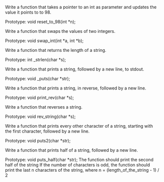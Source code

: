 Write a function that takes a pointer to an int as parameter and updates the value it points to to 98.

Prototype: void reset_to_98(int *n);

Write a function that swaps the values of two integers.

Prototype: void swap_int(int *a, int *b);

Write a function that returns the length of a string.

Prototype: int _strlen(char *s);

Write a function that prints a string, followed by a new line, to stdout.

Prototype: void _puts(char *str);


Write a function that prints a string, in reverse, followed by a new line.

Prototype: void print_rev(char *s);

Write a function that reverses a string.

Prototype: void rev_string(char *s);

Write a function that prints every other character of a string, starting with the first character, followed by a new line.

Prototype: void puts2(char *str);


Write a function that prints half of a string, followed by a new line.

Prototype: void puts_half(char *str);
The function should print the second half of the string
If the number of characters is odd, the function should print the last n characters of the string, where n = (length_of_the_string - 1) / 2

